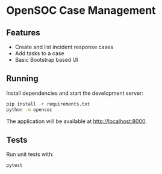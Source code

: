 # OpenSOC Case Management



## Features
- Create and list incident response cases
- Add tasks to a case
- Basic Bootstrap based UI

## Running
Install dependencies and start the development server:

```bash
pip install -r requirements.txt
python -m opensoc
```

The application will be available at [http://localhost:8000](http://localhost:8000).

## Tests
Run unit tests with:

```bash
pytest
```
